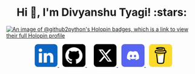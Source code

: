 <!-- # Hi there , I'am **Divyanshu Tyagi** -->
<h1 align="center">Hi 👋, I'm Divyanshu Tyagi! :stars:</h1>

[![An image of @github2python's Holopin badges, which is a link to view their full Holopin profile](https://holopin.me/github2python)](https://holopin.io/@github2python)

<!--**github2python/github2python** is a ✨ _special_ ✨ repository because its `README.md` (this file) appears on your GitHub profile. -->

<p align="center">   
    <img src="src/vectors/g_blank.svg" alt="Blank" style="width: 1%"/>
    <a href="https://www.linkedin.com/in/divyanshu-tyagi07604a224/" target="_blank">
      <img src="src/images/g_linkedin.png" alt="LinkedIn" style="width: 12%"/>
    </a>
    <img src="src/vectors/g_blank.svg" alt="Blank" style="width: 1%"/>
    <a href="https://github.com/github2python" target="_blank">
      <img src="src/images/g_github.png" alt="Github" style="width:12%;" />
    </a>
    <img src="src/vectors/g_blank.svg" alt="Blank" style="width: 1%"/>   
    <img src="src/vectors/g_blank.svg" alt="Blank" style="width: 1%"/>
    <a href="https://x.com/starklite05" target="_blank">
      <img src="src/images/g_twitter.png" alt="X (Twitter)" style="width:12%;" />
    </a>
    <img src="src/vectors/g_blank.svg" alt="Blank" style="width: 1%"/>
    <a href="https://discordapp.com/users/936926592687554610" target="_blank">
      <img src="src/images/g_discord.png" alt="Discord @jindalujjwal0720" style="width:12%;" />
    </a>
    <img src="src/vectors/g_blank.svg" alt="Blank" style="width: 1%"/>
    <a href="https://www.buymeacoffee.com/jindalujjwal0720" target="_blank">
      <img src="src/images/g_coffee.png" alt="Buy Me A Coffee" style="width:12%;" />
    </a>
</p>



